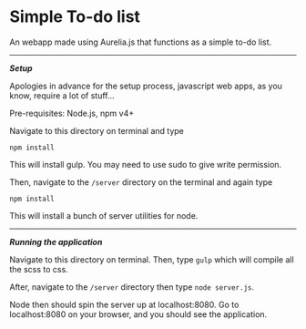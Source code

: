 Simple To-do list
=================

An webapp made using Aurelia.js that functions as a simple to-do list.

----------

***Setup***

Apologies in advance for the setup process, javascript web apps, as you know, require a lot of stuff...

Pre-requisites: Node.js, npm v4+

Navigate to this directory on terminal and type

```
npm install
```

This will install gulp. You may need to use sudo to give write permission.

Then, navigate to the ```/server``` directory on the terminal and again type
```
npm install
```
This will install a bunch of server utilities for node.

----------

***Running the application***

Navigate to this directory on terminal.
Then, type ```gulp``` which will compile all the scss to css.

After, navigate to the ```/server``` directory then type ```node server.js```.

Node then should spin the server up at localhost:8080. Go to localhost:8080 on your browser, and you should see the application.